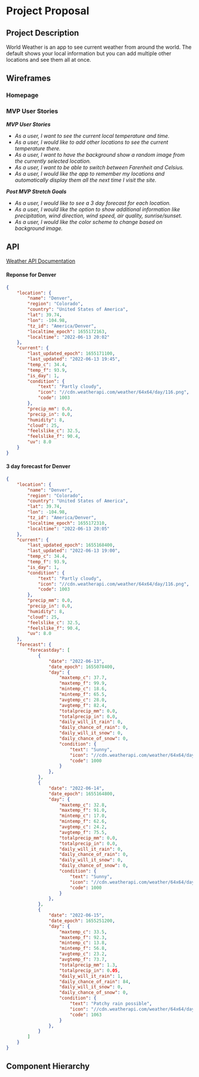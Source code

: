 # Project Proposal

## Project Description

World Weather is an app to see current weather from around the world. The default shows your local information but you can add multiple other locations and see them all at once.

## Wireframes

### Homepage


### MVP User Stories

_**MVP User Stories**_
- _As a user, I want to see the current local temperature and time._
- _As a user, I would like to add other locations to see the current temperature there._
- _As a user, I want to have the background show a random image from the currently selected location._
- _As a user, I want to be able to switch between Farenheit and Celsius._
- _As a user, I would like the app to remember my locations and automatically display them all the next time I visit the site._

_**Post MVP Stretch Goals**_
- _As a user, I would like to see a 3 day forecast for each location._
- _As a user, I would like the option to show additional information like precipitation, wind direction, wind speed, air quality, sunrise/sunset._
- _As a user, I would like the color scheme to change based on background image._

## API

[Weather API Documentation](https://www.weatherapi.com/docs/)

#### Reponse for Denver
```json
{
    "location": {
        "name": "Denver",
        "region": "Colorado",
        "country": "United States of America",
        "lat": 39.74,
        "lon": -104.98,
        "tz_id": "America/Denver",
        "localtime_epoch": 1655172163,
        "localtime": "2022-06-13 20:02"
    },
    "current": {
        "last_updated_epoch": 1655171100,
        "last_updated": "2022-06-13 19:45",
        "temp_c": 34.4,
        "temp_f": 93.9,
        "is_day": 1,
        "condition": {
            "text": "Partly cloudy",
            "icon": "//cdn.weatherapi.com/weather/64x64/day/116.png",
            "code": 1003
        },
        "precip_mm": 0.0,
        "precip_in": 0.0,
        "humidity": 8,
        "cloud": 25,
        "feelslike_c": 32.5,
        "feelslike_f": 90.4,
        "uv": 8.0
    }
}
```

#### 3 day forecast for Denver
```json
{
    "location": {
        "name": "Denver",
        "region": "Colorado",
        "country": "United States of America",
        "lat": 39.74,
        "lon": -104.98,
        "tz_id": "America/Denver",
        "localtime_epoch": 1655172310,
        "localtime": "2022-06-13 20:05"
    },
    "current": {
        "last_updated_epoch": 1655168400,
        "last_updated": "2022-06-13 19:00",
        "temp_c": 34.4,
        "temp_f": 93.9,
        "is_day": 1,
        "condition": {
            "text": "Partly cloudy",
            "icon": "//cdn.weatherapi.com/weather/64x64/day/116.png",
            "code": 1003
        },
        "precip_mm": 0.0,
        "precip_in": 0.0,
        "humidity": 8,
        "cloud": 25,
        "feelslike_c": 32.5,
        "feelslike_f": 90.4,
        "uv": 8.0
    },
    "forecast": {
        "forecastday": [
            {
                "date": "2022-06-13",
                "date_epoch": 1655078400,
                "day": {
                    "maxtemp_c": 37.7,
                    "maxtemp_f": 99.9,
                    "mintemp_c": 18.6,
                    "mintemp_f": 65.5,
                    "avgtemp_c": 28.0,
                    "avgtemp_f": 82.4,
                    "totalprecip_mm": 0.0,
                    "totalprecip_in": 0.0,
                    "daily_will_it_rain": 0,
                    "daily_chance_of_rain": 0,
                    "daily_will_it_snow": 0,
                    "daily_chance_of_snow": 0,
                    "condition": {
                        "text": "Sunny",
                        "icon": "//cdn.weatherapi.com/weather/64x64/day/113.png",
                        "code": 1000
                    }
                },
            },
            {
                "date": "2022-06-14",
                "date_epoch": 1655164800,
                "day": {
                    "maxtemp_c": 32.8,
                    "maxtemp_f": 91.0,
                    "mintemp_c": 17.0,
                    "mintemp_f": 62.6,
                    "avgtemp_c": 24.2,
                    "avgtemp_f": 75.5,
                    "totalprecip_mm": 0.0,
                    "totalprecip_in": 0.0,
                    "daily_will_it_rain": 0,
                    "daily_chance_of_rain": 0,
                    "daily_will_it_snow": 0,
                    "daily_chance_of_snow": 0,
                    "condition": {
                        "text": "Sunny",
                        "icon": "//cdn.weatherapi.com/weather/64x64/day/113.png",
                        "code": 1000
                    }
                },
            },
            {
                "date": "2022-06-15",
                "date_epoch": 1655251200,
                "day": {
                    "maxtemp_c": 33.5,
                    "maxtemp_f": 92.3,
                    "mintemp_c": 13.8,
                    "mintemp_f": 56.8,
                    "avgtemp_c": 23.2,
                    "avgtemp_f": 73.7,
                    "totalprecip_mm": 1.3,
                    "totalprecip_in": 0.05,
                    "daily_will_it_rain": 1,
                    "daily_chance_of_rain": 84,
                    "daily_will_it_snow": 0,
                    "daily_chance_of_snow": 0,
                    "condition": {
                        "text": "Patchy rain possible",
                        "icon": "//cdn.weatherapi.com/weather/64x64/day/176.png",
                        "code": 1063
                    }
                },
            }
        ]
    }
}
```

## Component Hierarchy

